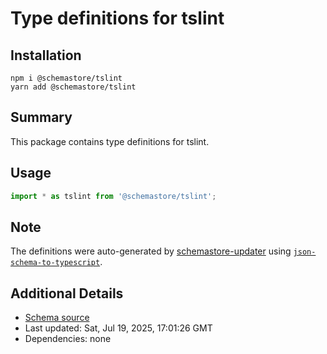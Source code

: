 # Type definitions for tslint

## Installation

```
npm i @schemastore/tslint
yarn add @schemastore/tslint
```

## Summary

This package contains type definitions for tslint.

## Usage

```ts
import * as tslint from '@schemastore/tslint';
```

## Note

The definitions were auto-generated by [schemastore-updater](https://github.com/ffflorian/schemastore-updater) using [`json-schema-to-typescript`](https://www.npmjs.com/package/json-schema-to-typescript).

## Additional Details

* [Schema source](https://github.com/SchemaStore/schemastore/tree/master/src/schemas/json/tslint)
* Last updated: Sat, Jul 19, 2025, 17:01:26 GMT
* Dependencies: none
